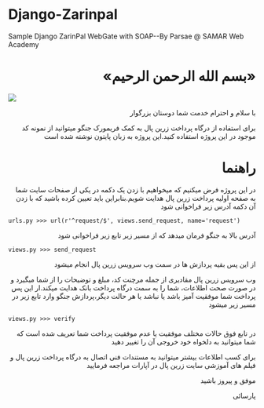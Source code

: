 # Django-Zarinpal
Sample Django ZarinPal WebGate with SOAP--By Parsae @ SAMAR Web Academy

<h1 dir="rtl">«بسم الله الرحمن الرحیم»</h1>
<img src="https://raw.githubusercontent.com/aparsaee/Django-Zarinpal/master/zarinpal-logo.png">
<p dir="rtl">با سلام و احترام خدمت شما دوستان بزرگوار</p>

<p dir="rtl">برای استفاده از درگاه پرداخت زرین پال به کمک فریمورک جنگو میتوانید از نمونه کد موجود در این پروژه استفاده کنید.این پروژه به زبان پایتون نوشته شده است</p>


<h1 dir="rtl">راهنما</h1>

<p dir="rtl">در این پروژه فرض میکنیم که میخواهیم با زدن یک دکمه در یکی از صفحات سایت شما به صفحه اولیه پرداخت زرین پال هدایت شویم.بنابراین باید تعیین کرده باشید که با زدن آن دکمه آدرس زیر فراخوانی شود
</p>

<pre><code>urls.py >>> url(r'^request/$', views.send_request, name='request')</code></pre>
<p dir="rtl">آدرس بالا به جنگو فرمان میدهد که از مسیر زیر تابع زیر فراخوانی شود</p>

<pre><code>views.py >>> send_request </code></pre>
<p dir="rtl">از این پس بقیه پردازش ها در سمت وب سرویس زرین پال انجام میشود</p>

<p dir="rtl">وب سرویس زرین پال مقادیری از جمله مرچنت کد، مبلغ و توضیحات را از شما میگیرد و در صورت صحت اطلاعات، شما را به سمت درگاه پرداخت بانک هدایت میکند.ار این پس پرداخت شما موفقیت آمیز باشد یا نباشد یا هر حالت دیگر،پردازش جنگو وارد تابع زیر در مسیر زیر میشود</p>

<pre><code>views.py >>> verify </code></pre>
<p dir="rtl">در تابع فوق حالات مختلف موفقیت یا عدم موفقیت پرداخت شما تعریف شده است که شما میتوانید به دلخواه خود خروجی آن را تغییر دهید</p>

<p dir="rtl">برای کسب اطلاعات بیشتر میتوانید به مستندات فنی اتصال به درگاه پرداخت زرین پال و فیلم های آموزشی سایت زرین پال در آپارات مراجعه فرمایید</p>


<p dir="rtl">موفق و پیروز باشید</p>

<p dir="rtl">پارسائی
</p>
